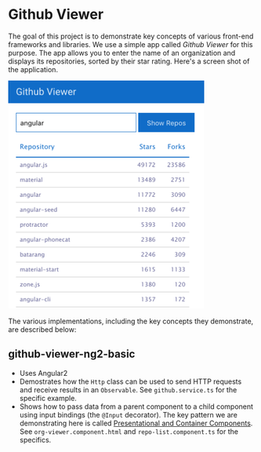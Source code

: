 # Github Viewer

The goal of this project is to demonstrate key concepts of various front-end frameworks and libraries. We use a simple app called *Github Viewer* for this purpose. The app allows you to enter the name of an organization and displays its repositories, sorted by their star rating. Here's a screen shot of the application.

<img src="assets/github-viewer.png" width="400">

The various implementations, including the key concepts they demonstrate, are described below:

## github-viewer-ng2-basic
- Uses Angular2
- Demostrates how the `Http` class can be used to send HTTP requests and receive results in an `Observable`. See `github.service.ts` for the specific example.
- Shows how to pass data from a parent component to a child component using input bindings (the `@Input` decorator). The key pattern we are demonstrating here is called [Presentational and Container Components](https://medium.com/@dan_abramov/smart-and-dumb-components-7ca2f9a7c7d0#.y8en6d1u4). See `org-viewer.component.html` and `repo-list.component.ts` for the specifics.
